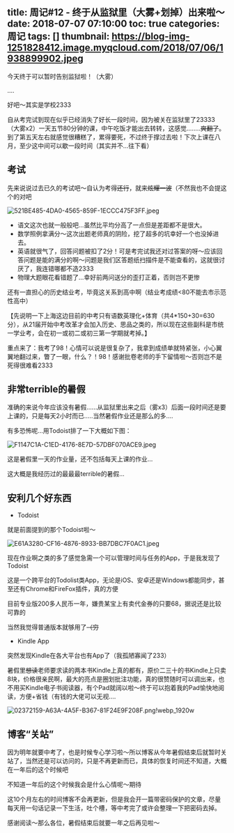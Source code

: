 title: 周记#12 - 终于从监狱里（大雾+划掉）出来啦～
date: 2018-07-07 07:10:00
toc: true
categories: 周记
tags: []
thumbnail: https://blog-img-1251828412.image.myqcloud.com/2018/07/06/1938899902.jpeg
---
今天终于可以暂时告别监狱啦！（大雾）

....

好吧～其实是学校2333

自从考完试到现在似乎已经消失了好长一段时间，因为被关在监狱里了23333（大雾x2）一天五节80分钟的课，中午吃饭才能出去转转，这感觉........~~爽翻了~~。到了第五天左右就感觉很糟糕了，累得要死，不过终于撑过去啦！下次上课在八月，至少这中间可以歇一段时间（其实并不...往下看）


<!--more-->


## 考试 ##

先来说说过去已久的考试吧～自认为考得~~还行~~，就来~~炫耀一波~~（不然我也不会提这个的对吧

![521BE485-4DA0-4565-859F-1ECCC475F3FF.jpeg][1]

- 语文这次也就一般般吧...虽然比平均分高了一点但是差距都不是很大。
- 数学照例拿满分～这次出题老师真的阴险，挖了超多的坑幸好一个也没掉进去。
- 英语就很气了，回答问题被扣了2分！可是考完试我还对过答案的呀～应该回答问题是能的满分的啊～问题是我们区答题纸扫描件是不能查看的，这就很讨厌了，我连错哪都不造2333
- 物理大题眼花看错题了...幸好前两问送分的歪打正着，否则岂不更惨

还有一直担心的历史结业考，毕竟这关系到高中啊（结业考成绩<80不能去市示范性高中）

【先说明一下上海这边目前的中考只有语数英理化+体育（共4*150+30=630分），从21届开始中考改革才会加入历史、思品之类的，所以现在这些副科是市统一学业考，会在初一或初二或初三第一学期就考掉。】

重点来了：我考了98！心情可以说是很复杂了，我拿到成绩单就特紧张，小心翼翼地翻过来，瞥了一眼，什么？！98！感谢批卷老师的手下留情啦～否则岂不是死得很难看2333

## 非常terrible的暑假 ##

准确的来说今年应该没有暑假......从监狱里出来之后（雾x3）后面一段时间还是要上课的，只是每天2小时而已.....当然暑假作业还是那么的多....

有多恐怖呢...用Todoist排了一下大概如下图：

![F1147C1A-C1ED-4176-8E7D-57DBF070ACE9.jpeg][2]

这是暑假里一天的作业量，还不包括每天上课的作业...

这大概是我经历过的最最最terrible的暑假...

## 安利几个好东西 ##

- Todoist

就是前面提到的那个Todoist啦～

![E61A3280-CF16-4876-8933-BB7DBC7F0AC1.jpeg][3]

现在作业啊之类的多了感觉急需一个可以管理时间与任务的App，于是我发现了Todoist

这是一个跨平台的Todolist类App，无论是iOS、安卓还是Windows都能同步，甚至还有Chrome和FireFox插件，真的方便

目前专业版200多人民币一年，嫌贵某宝上有卖代金券的只要68，据说还是比较可靠的

当然我觉得普通版本就够用了~~（穷~~

- Kindle App

突然发现Kindle在各大平台也有App了（我孤陋寡闻了233）

暑假里~~想读~~老师要求读的两本书Kindle上真的都有，原价二三十的书Kindle上只卖8块，价格很亲民啊，最大的亮点是圈划批注功能，真的很赞随时可以调出来，也不用买Kindle电子书阅读器，有个Pad就阔以啦～终于可以抱着我的Pad愉快地阅读，方便+省钱（有钱的大佬可以无视....

![02372159-A63A-4A5F-B367-81F24E9F208F.png!webp_1920w][4]

## 博客“关站” ##

因为明年就要中考了，也是时候专心学习啦～所以博客从今年暑假结束后就暂时关站了，当然还是可以访问的，只是不再更新而已，具体的恢复时间还不知道，大概在一年后的这个时候吧

不知道一年后的这个时候我会是什么心情呢～期待

这10个月左右的时间博客不会再更新，但是我会开一篇带密码保护的文章，尽量每天用一句话记录一下生活，吐个槽，等中考完了或许会整理一下把密码去掉。

感谢阅读～那么各位，暑假结束后就要一年之后再见啦～


  [1]: https://blog-img-1251828412.image.myqcloud.com/2018/07/06/4111659215.jpeg
  [2]: https://blog-img-1251828412.image.myqcloud.com/2018/07/06/3952989837.jpeg
  [3]: https://blog-img-1251828412.image.myqcloud.com/2018/07/06/584321328.jpeg
  [4]: https://blog-img-1251828412.image.myqcloud.com/2018/07/07/3604253500.png!webp_1920w